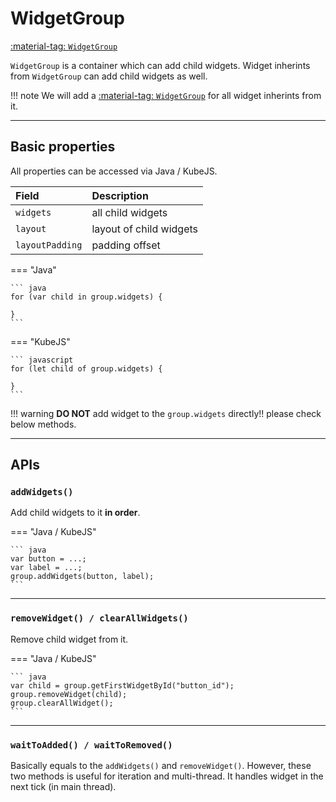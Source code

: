 # WidgetGroup 

[ :material-tag: `WidgetGroup`](WidgetGroup.md)

`WidgetGroup` is a container which can add child widgets. Widget inherints from `WidgetGroup` can add child widgets as well. 

!!! note
    We will add a [ :material-tag: `WidgetGroup`](WidgetGroup.md) for all widget inherints from it.

---

## Basic properties

All properties can be accessed via Java / KubeJS.


| Field       | Description                          |
| :---------- | :----------------------------------- |
| `widgets`       | all child widgets  |
| `layout`       | layout of child widgets |
| `layoutPadding`       | padding offset |

=== "Java"

    ``` java 
    for (var child in group.widgets) {

    }
    ```

=== "KubeJS"

    ``` javascript
    for (let child of group.widgets) {
        
    }
    ```

!!! warning
    **DO NOT** add widget to the `group.widgets` directly!! please check below methods.

---

## APIs

### `addWidgets()`

Add child widgets to it **in order**.

=== "Java / KubeJS"

    ``` java 
    var button = ...;
    var label = ...;
    group.addWidgets(button, label);
    ```
---

### `removeWidget() / clearAllWidgets()`

Remove child widget from it.

=== "Java / KubeJS"

    ``` java 
    var child = group.getFirstWidgetById("button_id");
    group.removeWidget(child);
    group.clearAllWidget();
    ```
---

### `waitToAdded() / waitToRemoved()`

Basically equals to the `addWidgets()` and `removeWidget()`. However, these two methods is useful for iteration and multi-thread. It handles widget in the next tick (in main thread).

